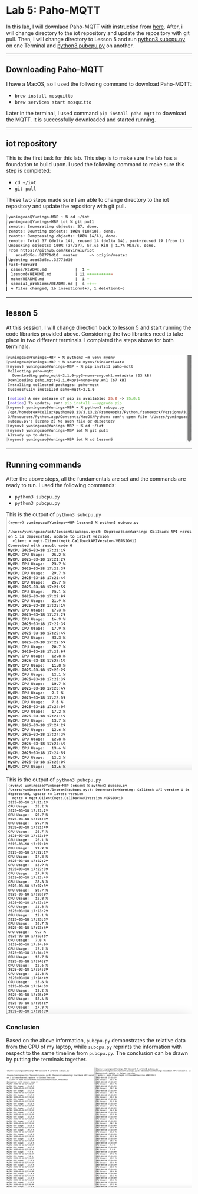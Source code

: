 # Lab 5: Paho-MQTT

In this lab, I will downlaod Paho-MQTT with instruction from [here](https://github.com/kevinwlu/iot/tree/master/lesson5). After, i will change directory to the iot repository and update the repository with git pull. Then, I will change directory to Lesson 5 and run [python3 subcpu.py](https://github.com/kevinwlu/iot/blob/master/lesson5/subcpu.py) on one Terminal and [python3 pubcpu.py](https://github.com/kevinwlu/iot/blob/master/lesson5/pubcpu.py) on another. 

---
## Downloading Paho-MQTT
I have a MacOS, so I used the follwoing command to download Paho-MQTT:
- `brew install mosquitto`
- `brew services start mosquitto`

Later in the terminal, I used command `pip install paho-mqtt` to download the MQTT. It is successfully downloaded and started running. 

---
## iot repository 
This is the first task for this lab. This step is to make sure the lab has a foundation to build upon. I used the following command to make sure this step is completed:
- `cd ~/iot`
- `git pull`

These two steps made sure I am able to change directory to the iot repository and update the repository with git pull. 

![iot](https://github.com/YuningCao0512/Engineering_Design_VI/blob/main/lab5_pictures/cd_iot.png)

---
## lesson 5
At this session, I will change direction back to lesson 5 and start running the code libraries provided above. Considering the two libraries need to take place in two different terminals. I complated the steps above for both terminals. 

![cd lesson5](https://github.com/YuningCao0512/Engineering_Design_VI/blob/main/lab5_pictures/cd_lesson5.png)

---
## Running commands 
After the above steps, all the fundamentals are set and the commands are ready to run. I used the following commands: 
- `python3 subcpu.py`
- `python3 pubcpu.py`

This is the output of `python3 subcpu.py`
![python3 subcpu.py](https://github.com/YuningCao0512/Engineering_Design_VI/blob/main/lab5_pictures/subcpu.png)

This is the output of `python3 pubcpu.py`
![python3 pubcpu.py](https://github.com/YuningCao0512/Engineering_Design_VI/blob/main/lab5_pictures/pubcpu.png)

### Conclusion 
Based on the above information, `pubcpu.py` demonstrates the relative data from the CPU of my laptop, while `subcpu.py` reprints the information with respect to the same timeline from `pubcpu.py`. The conclusion can be drawn by putting the terminals together. 

![together](https://github.com/YuningCao0512/Engineering_Design_VI/blob/main/lab5_pictures/together.png)
